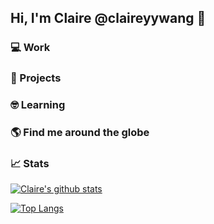## Hi, I'm Claire @claireyywang 👋  
<!--
**claireyywang/claireyywang** is a ✨ _special_ ✨ repository because its `README.md` (this file) appears on your GitHub profile.

Here are some ideas to get you started:

- 🔭 I’m currently working on ...
- 🌱 I’m currently learning ...
- 👯 I’m looking to collaborate on ...
- 🤔 I’m looking for help with ...
- 💬 Ask me about ...
- 📫 How to reach me: ...
- 😄 Pronouns: ...
- ⚡ Fun fact: ...
--> 

### 💻 Work

### 👷 Projects

### 🤓 Learning

### 🌎 Find me around the globe

### 📈 Stats

[![Claire's github stats](https://github-readme-stats.vercel.app/api?username=claireyywang&hide=stars&show_icons=true&theme=nightowl)](https://github.com/anuraghazra/github-readme-stats)

[![Top Langs](https://github-readme-stats.vercel.app/api/top-langs/?username=claireyywang&layout=compact&theme=nightowl)](https://github.com/anuraghazra/github-readme-stats)
